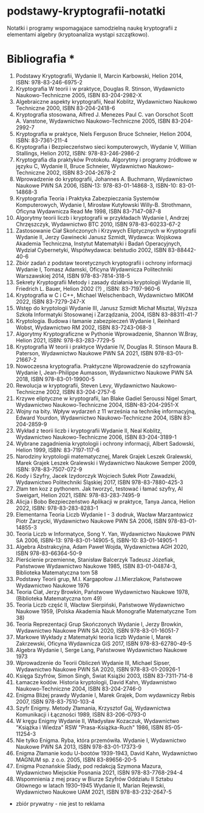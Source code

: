 # podstawy-kryptografii-notatki
Notatki i programy wspomagajace samodzielną naukę kryptografii z elementami algebry (kryptoanaliza wystąpi szczątkowo).

# Bibliografia * 
1. Podstawy Kryptografii, Wydanie II, Marcin Karbowski, Helion 2014, ISBN: 978-83-246-6975-2
2. Kryptografia W teorii i w praktyce, Douglas R. Stinson, Wydawnicto Naukowo-Techniczne 2005, ISBN 83-204-2982-X
3. Algebraiczne aspekty kryptografii, Neal Koblitz, Wydawnictwo Naukowo Techniczne 2000, ISBN 83-204-2418-6
5. Kryptografia stosowana, Alfred J. Menezes Paul C. van Oorschot Scott A. Vanstone, Wydawnictwo Naukowo-Techniczne 2005, ISBN 83-204-2992-7
6. Kryptografia w praktyce, Niels Ferguson Bruce Schneier, Helion 2004, ISBN: 83-7361-211-4
7. Kryptografia i Bezpieczeństwo sieci komputerowych, Wydanie V, Willian Stallings, Helion 2012, ISBN: 978-83-246-2986-2
8. Kryptografia dla praktyków Protokołu. Algorytmy i programy żródłowe w języku C, Wydanie II, Bruce Schneier, Wydawnictwo Naukowo-Techniczne 2002, ISBN 83-204-2678-2 
9. Wprowadzenie do kryptografii, Johannes A. Buchmann, Wydawnictwo Naukowe PWN SA 2006, ISBN-13: 978-83-01-14868-3, ISBN-10: 83-01-14868-3
10. Kryptografia Teoria i Praktyka Zabezpieczania Systemów Komputerowych, Wydanie I, Mirosław Kutyłowski Willy-B. Strothmann, Oficyna Wydawnicza Read Me 1998, ISBN 83-7147-087-8
11. Algorytmy teorii liczb i kryptografii w przykładach Wydanie I, Andrzej Chrzęszczyk, Wydawnictwo BTC 2010, ISBN 978-83-60233-67-2
12. Zastosowanie Ciał Skończonych i Krzywych Eliptycznych w Kryptografii Wydanie II, Jerzy Gawinecki Janusz Szmidt, Wydawca: Wojskowa Akademia Techniczna, Instytut Matematyki i Badań Operacyjnych, Wydział Cybernetyki, Współwydawca: belstudio 2002, ISBN 83-88442-40-6
13. Zbiór zadań z podstaw teoretycznych kryptografii i ochrony informacji Wydanie I, Tomasz Adamski, Oficyna Wydawnicza Politechniki Warszawskiej 2014, ISBN 978-83-7814-318-5
14. Sekrety Kryptografii Metody i zasady działania kryptologii Wydanie III, Friedrich L. Bauer, Helion 2002 (?) , ISBN: 83-7197-960-6
15. Kryptografia w C i C++, Michael Welschenbach, Wydawnictwo MIKOM 2022, ISBN 83-7279-247-X
16. Wstęp do kryptologii Wydanie III, Janusz Szmidt Michał Misztal, Wyższa Szkoła Informatyki Stosowanej i Zarządzania, 2004, ISBN 83-88311-41-7
17. Kryptologia. Budowa i łamanie zabezpieczeń Wydanie I, Reinhard Wobst, Wydawnictwo RM 2002, ISBN 83-7243-068-3
18. Algorytmy Kryptograficzne w Pythonie Wprowadzenie, Shannon W.Bray, Helion 2021, ISBN: 978-83-283-7729-5
19. Kryptografia W teorii i praktyce Wydanie IV, Douglas R. Stinson Maura B. Paterson, Wydawnictwo Naukowe PWN SA 2021, ISBN 978-83-01-21667-2
20. Nowoczesna kryptografia. Praktyczne Wprowadzenie do szyfrowania Wydanie I, Jean-Philippe Aumasson, Wydawnictwo Naukowe PWN SA 2018, ISBN 978-83-01-19900-5
21. Rewolucja w kryptografii, Steven Levy, Wydawnictwo Naukowo-Techniczne 2002, ISBN 83-204-2757-6
22. Krzywe eliptyczne w kryptografii, Ian Blake Gadiel Seroussi Nigel Smart, Wydawnictwo Naukowo-Techniczne 2004, ISBN-83-204-2951-X
23. Wojny na bity. Wpływ wydarzeń z 11 września na technikę informacyjną, Edward Yourdon, Wydawnictwo Naukowo-Techniczne 2004, ISBN 83-204-2859-9
24. Wykład z teorii liczb i kryptografii Wydanie II, Neal Koblitz, Wydawnictwo Naukowo-Techniczne 2006, ISBN 83-204-3189-1
25. Wybrane zagadnienia kryptologii i ochrony informacji, Albert Sadowski, Helion 1999, ISBN: 83-7197-117-6
26. Narodziny kryptologii matematycznej, Marek Grajek Leszek Gralewski, Marek Grajek Leszek Gralewski i Wydawnictwo Naukowe Semper 2009, ISBN: 978-83-7507-072-9
27. Kody i Szyfry, Jacek Izydorczyk Wojciech Sułek Piotr Zawadzki, Wydawnictwo Politechniki Śląskiej 2017, ISBN 978-83-7880-425-3
28. Złam ten koz z pythonem. Jak tworzyć, testować i łamać szyfry, Al Sweigart, Helion 2021, ISBN: 978-83-283-7495-9
29. Alicja i Bobo Bezpieczeństwo Aplikacji w praktyce, Tanya Janca, Helion 2022, ISBN: 978-83-283-8283-1
30. Elementarna Teoria Liczb Wydanie I - 3 dodruk, Wacław Marzantowicz Piotr Zarzycki, Wydawnictwo Naukowe PWN SA 2006, ISBN 978-83-01-14855-3
31. Teoria Liczb w Informatyce, Song Y. Yan, Wydawnictwo Naukowe PWN SA 2006, ISBN-13: 978-83-01-14905-5, ISBN-10: 83-01-14905-1
32. Algebra Abstrakcyjna, Adam Paweł Wojda, Wydawnictwa AGH 2020, ISBN 978-83-66364-50-9
33. Pierścienie przemienne, Stanisław Balcerzyk Tadeusz Józefiak, Państwowe Wydawnictwo Naukowe 1985, ISBN 83-01-04874-3, Biblioteka Matematyczna tom 58
34. Podstawy Teorii grup, M.I. Kargapołow J.I.Mierzlakow, Państwowe Wydawnictwo Naukowe 1976
35. Teoria Ciał, Jerzy Browkin, Państwowe Wydawnictwo Naukowe 1978, (Biblioteka Matematyczna tom 49)
36. Teoria Liczb część II, Wacław Sierpiński, Państwowe Wydawnictwo Naukowe 1959, (Polska Akademia Nauk Monografie Matematyczne Tom 38)
37. Teoria Reprezentacji Grup Skończonych Wydanie I, Jerzy Browkin, Wydawnictwo Naukowe PWN SA 2020, ISBN 978-83-01-16051-7
38. Markowe Wykłady z Matematyki teoria liczb Wydanie I, Marek Zakrzewski, Oficyna Wydawnicza GiS 2017, ISBN 978-83-62780-49-5
39. Algebra Wydanie I, Serge Lang, Państwowe Wydawnictwo Naukowe 1973
40. Wprowadzenie do Teorii Obliczeń Wydanie III, Michael Sipser, Wydawnictwo Naukowe PWN SA 2020, ISBN 978-83-01-20926-1
41. Księga Szyfrów, Simon Singh, Świat Książki 2003, ISBN 83-7311-714-8
42. Łamacze kodów. Historia kryptologii, David Kahn, Wydawnistwo Naukowo-Techniczne 2004, ISBN 83-204-2746-0
43. Enigma Bliżej prawdy Wydanie I, Marek Grajek, Dom wydawniczy Rebis 2007, ISBN 978-83-7510-103-4
44. Szyfr Enigmy. Metody Złamania, Krzysztof Gaj, Wydawnictwa Komunikacji i Łączności 1989, ISBN 83-206-0793-0
45. W kręgu Enigmy Wydanie II, Władysław Kozaczuk, Wydawnictwo "Książka i Wiedza" RSW "Prasa-Książka-Ruch" 1986, ISBN 85-05-11254-3
46. Nie tylko Enigma. Ryba, która przemówiła. Wydanie I, Wydawnictwo Naukowe PWN SA 2013, ISBN 978-83-01-17373-9
47. Enigma Złamanie kodu U-bootów 1939-1943, David Kahn, Wydawnictwo MAGNUM sp. z o.o. 2005, ISBN 83-89656-20-5
48. Enigma Poznańskie Ślady, pod redakcją Szymona Mazura, Wydawnictwo Miejsckie Posnania 2021, ISBN 978-83-7768-294-4
49. Wspomnienia z mej pracy w Biurze Szyfrów Oddziału II Sztabu Głównego w latach 1930–1945 Wydanie II, Marian Rejewski, Wydawnictwo Naukowe UAM 2021, ISBN 978-83-232-2647-5

* zbiór prywatny - nie jest to reklama
